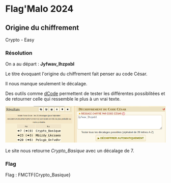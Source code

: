 # Flag'Malo 2024

## Origine du chiffrement

Crypto - Easy

### Résolution

On a au départ : **Jyfwav_Ihzpxbl**

Le titre évoquant l'origine du chiffrement fait penser au code César.

Il nous manque seulement le décalage.

Des outils comme [dCode](https://www.dcode.fr/chiffre-cesar) permettent de tester les différentes possiblitées et de retourner celle qui ressemble le plus à un vrai texte.

![](img/dcode.png)

Le site nous retourne *Crypto_Basique* avec un décalage de 7.

### Flag

Flag : FMCTF{Crypto_Basique}
